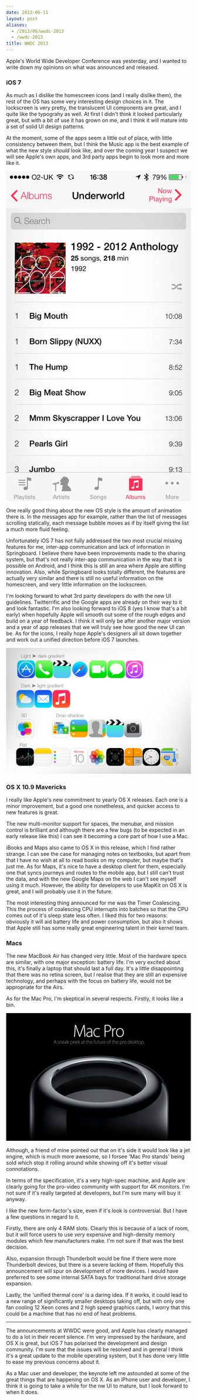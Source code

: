 ```yaml
---
date: 2013-06-11
layout: post
aliases:
  - /2013/06/wwdc-2013
  - /wwdc-2013
title: WWDC 2013
---
```


Apple's World Wide Developer Conference was yesterday, and I wanted to write down my opinions on what was announced and released.

### iOS 7

As much as I dislike the homescreen icons (and I really dislike them), the rest of the OS has some very interesting design choices in it. The lockscreen is very pretty, the translucent UI components are great, and I quite like the typograhy as well. At first I didn't think it looked particularly great, but with a bit of use it has grown on me, and I think it will mature into a set of solid UI design patterns.

At the moment, some of the apps seem a little out of place, with little consistency between them, but I think the Music app is the best example of what the new style _should_ look like, and over the coming year I suspect we will see Apple's own apps, and 3rd party apps begin to look more and more like it.

![iOS 7 Music App](/posts/images/wwdc-2013-music.png)

One really good thing about the new OS style is the amount of animation there is. In the messages app for example, rather than the list of messages scrolling statically, each message bubble moves as if by itself giving the list a much more fluid feeling.

Unfortunately iOS 7 has not fully addressed the two most crucial missing features for me, inter-app communication and lack of information in Springboard. I believe there have been improvements made to the sharing system, but that's not really inter-app communication in the way that it is possible on Android, and I think this is still an area where Apple are stifling innovation. Also, while Springboard looks totally different, the features are actually very similar and there is still no useful information on the homescreen, and very little information on the lockscreen.

I'm looking forward to what 3rd party developers do with the new UI guidelines. Twitterrific and the Google apps are already on their way to it and look fantastic. I'm also looking forward to iOS 8 (yes I know that's a bit early) when hopefully Apple will smooth out some of the rough edges and build on a year of feedback. I think it will only be after another major version and a year of app releases that we will truly see how good the new UI can be. As for the icons, I really hope Apple's designers all sit down together and work out a unified direction before iOS 7 launches.

![iOS 7 Icons](/posts/images/wwdc-2013-icons.jpg)

### OS X 10.9 Mavericks

I really like Apple's new commitment to yearly OS X releases. Each one is a minor improvement, but a good one nonetheless, and quicker access to new features is great.

The new multi-monitor support for spaces, the menubar, and mission control is brilliant and although there are a few bugs (to be expected in an early release like this) I can see it becoming a core part of how I use a Mac.

iBooks and Maps also came to OS X in this release, which I find rather strange. I can see the case for managing notes on textbooks, but apart from that I have no wish at all to read books on my computer, but maybe that's just me. As for Maps, it's nice to have a desktop client for them, especially one that syncs journeys and routes to the mobile app, but I still can't trust the data, and with the new Google Maps on the web I can't see myself using it much. However, the ability for developers to use MapKit on OS X is great, and I will probably use it in the future.

The most interesting thing announced for me was the Timer Coalescing. This the process of coalescing CPU interrupts into batches so that the CPU comes out of it's sleep state less often. I liked this for two reasons: obviously it will aid battery life and power consumption, but also it shows that Apple still has some really great engineering talent in their kernel team.

### Macs

The new MacBook Air has changed very little. Most of the hardware specs are similar, with one major exception: battery life. I'm very excited about this, it's finally a laptop that should last a full day. It's a little disappointing that there was no retina screen, but I realise that they are still an expensive technology, and perhaps with the focus on battery life, would not be appropriate for the Airs.

As for the Mac Pro, I'm skeptical in several respects. Firstly, it looks like a bin.

![Mac Pro](/posts/images/wwdc-2013-macpro.jpg)

Although, a friend of mine pointed out that on it's side it would look like a jet engine, which is much more awesome, so I forsee 'Mac Pro stands' being sold which stop it rolling around while showing off it's better visual connotations.

In terms of the specification, it's a very high-spec machine, and Apple are clearly going for the pro-video community with support for 4K monitors. I'm not sure if it's really targeted at developers, but I'm sure many will buy it anyway.

I like the new form-factor's size, even if it's look is controversial. But I have a few questions in regard to it.

Firstly, there are only 4 RAM slots. Clearly this is because of a lack of room, but it will force users to use _very_ expensive and high-density memory modules which few manufacturers make. I'm not sure if that was the best decision.

Also, expansion through Thunderbolt would be fine if there were more Thunderbolt devices, but there is a severe lacking of them. Hopefully this announcement will spur on development of more devices. I would have preferred to see some internal SATA bays for traditional hard drive storage expansion.

Lastly, the 'unified thermal core' is a daring idea. If it works, it could lead to a new range of significantly smaller desktops taking off, but with only one fan cooling 12 Xeon cores and 2 high speed graphics cards, I worry that this could be a machine that has no end of heat problems.

---

The announcements at WWDC were good, and Apple has clearly managed to do a lot in their recent silence. I'm very impressed by the hardware, and OS X is great, but iOS 7 has polarised the development and design community. I'm sure that the issues will be resolved and in general I think it's a great update to the mobile operating system, but it has done very little to ease my previous concerns about it.

As a Mac user and developer, the keynote left me astounded at some of the great things that are happening on OS X. As an iPhone user and developer, I think it is going to take a while for the nw UI to mature, but I look forward to when it does.
